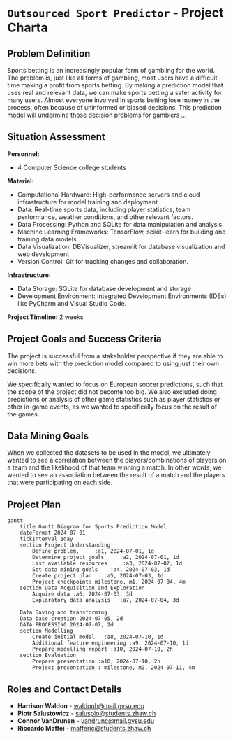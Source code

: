# `Outsourced Sport Predictor` - Project Charta

## Problem Definition
Sports betting is an increasingly popular form of gambling for the world. The problem is, just like all forms of gambling, most users have a difficult time making a profit from sports betting. By making a prediction model that uses real and relevant data, we can make sports betting a safer activity for many users. Almost everyone involved in sports betting lose money in the process, often because of uninformed or biased decisions. This prediction model will undermine those decision problems for gamblers ...

## Situation Assessment
**Personnel:**
- 4 Computer Science college students

**Material:**
- Computational Hardware: High-performance servers and cloud infrastructure for model training and deployment.
- Data: Real-time sports data, including player statistics, team performance, weather conditions, and other relevant factors.
- Data Processing: Python and SQLite for data manipulation and analysis.
- Machine Learning Frameworks: TensorFlow, scikit-learn for building and training data models.
- Data Visualization: DBVisualizer, streamlit for database visualization and web development
- Version Control: Git for tracking changes and collaboration.

**Infrastructure:**
- Data Storage: SQLite for database development and storage
- Development Environment: Integrated Development Environments (IDEs) like PyCharm and Visual Studio Code.

**Project Timeline:** 2 weeks

## Project Goals and Success Criteria
The project is successful from a stakeholder perspective if they are able to win more bets with the prediction model compared to using just their own decisions.

We specifically wanted to focus on European soccer predictions, such that the scope of the project did not become too big. We also excluded doing predictions or analysis of other game statistics such as player statistics or other in-game events, as we wanted to specifically focus on the result of the games.

## Data Mining Goals
When we collected the datasets to be used in the model, we ultimately wanted to see a correlation between the players/combinations of players on a team and the likelihood of that team winning a match. In other words, we wanted to see an association between the result of a match and the players that were participating on each side.

## Project Plan
```mermaid
gantt
    title Gantt Diagram for Sports Prediction Model
    dateFormat 2024-07-01
    tickInterval 1day
    section Project Understanding
        Define problem,     :a1, 2024-07-01, 1d
        Determine project goals     :a2, 2024-07-01, 1d
        List available resources     :a3, 2024-07-02, 1d
        Set data mining goals    :a4, 2024-07-03, 1d
        Create project plan    :a5, 2024-07-03, 1d
        Project checkpoint: milestone, m1, 2024-07-04, 4m
    section Data Acquisition and Exploration
        Acquire data :a6, 2024-07-03, 3d 
        Exploratory data analysis   :a7, 2024-07-04, 3d
        
    Data Saving and transforming
	Data base creation 2024-07-05, 2d
	DATA PROCESSING 2024-07-07, 2d
    section Modelling
        Create initial model   :a8, 2024-07-10, 1d
        Additional feature engineering :a9, 2024-07-10, 1d
        Prepare modelling report :a10, 2024-07-10, 2h
    section Evaluation
        Prepare presentation :a10, 2024-07-10, 2h
        Project presentation : milestone, m2, 2024-07-11, 4m
```

## Roles and Contact Details
- **Harrison Waldon** - waldonh@mail.gvsu.edu
- **Piotr Salustowicz** - saluspio@students.zhaw.ch
- **Connor VanDrunen** - vandrunc@mail.gvsu.edu
- **Riccardo Maffei** - mafferic@students.zhaw.ch
